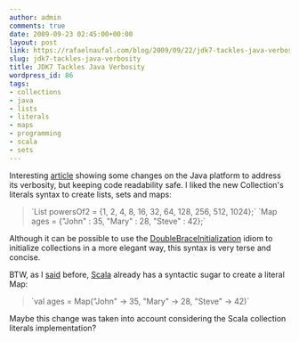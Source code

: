 ```yaml
---
author: admin
comments: true
date: 2009-09-23 02:45:00+00:00
layout: post
link: https://rafaelnaufal.com/blog/2009/09/22/jdk7-tackles-java-verbosity/
slug: jdk7-tackles-java-verbosity
title: JDK7 Tackles Java Verbosity
wordpress_id: 86
tags:
- collections
- java
- lists
- literals
- maps
- programming
- scala
- sets
---
```


Interesting [article](http://java.dzone.com/articles/jdk7-tackles-java-verbosity) showing some changes on the Java platform to address its verbosity, but keeping code readability safe. 
I liked the new Collection's literals syntax to create lists, sets and maps:



<blockquote>`List powersOf2 = {1, 2, 4, 8, 16, 32, 64, 128, 256, 512, 1024};`
`Map ages = {"John" : 35, "Mary" : 28, "Steve" : 42};`</blockquote>



Although it can be possible to use the [DoubleBraceInitialization](http://c2.com/cgi/wiki?DoubleBraceInitialization) idiom to initialize collections in a more elegant way, this syntax is very terse and concise.

BTW, as I [said](http://rafaelnaufal.com/blog/?p=73#comments) before, [Scala](http://www.scala-lang.org) already has a syntactic sugar to create a literal Map:



<blockquote>`val ages = Map("John" -> 35, "Mary" -> 28,  "Steve" -> 42)`</blockquote>



Maybe this change was taken into account considering the Scala collection literals implementation?
